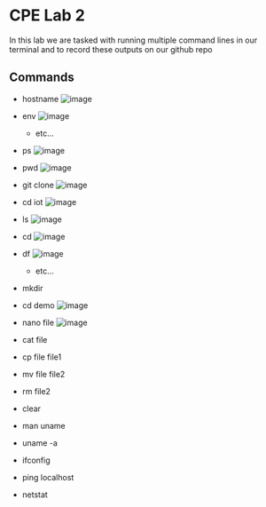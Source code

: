 # CPE Lab 2

In this lab we are tasked with running multiple command lines in our terminal and to record these outputs on our github repo

## Commands
- hostname
![image](https://github.com/juchen3637/CPE-322/assets/103432641/dd3e0239-ab0b-4d13-91c4-ea72a6fd881c)

- env
![image](https://github.com/juchen3637/CPE-322/assets/103432641/c7dab10f-e94d-408e-8c32-c9e83f6fa71a)
  - etc...

- ps
![image](https://github.com/juchen3637/CPE-322/assets/103432641/f7869585-ec7d-4d35-81f3-e71408452862)

- pwd
![image](https://github.com/juchen3637/CPE-322/assets/103432641/a305827a-e6dc-438c-affc-eaf4ad5894b3)

- git clone
![image](https://github.com/juchen3637/CPE-322/assets/103432641/2dba2718-64ce-4093-8ef1-5946162d7026)

- cd iot
![image](https://github.com/juchen3637/CPE-322/assets/103432641/fb3a05d0-457d-4bc3-a702-59a5f1219b11)

- ls
![image](https://github.com/juchen3637/CPE-322/assets/103432641/5c0ae716-9f77-4c8e-861b-feb44d88610a)

- cd
![image](https://github.com/juchen3637/CPE-322/assets/103432641/1e2ef962-959f-4a3b-97d9-7e82e2328ea9)

- df
![image](https://github.com/juchen3637/CPE-322/assets/103432641/8a7ddec8-8083-43e3-b70d-6edf8784b421)
  - etc...

- mkdir
- cd demo
![image](https://github.com/juchen3637/CPE-322/assets/103432641/7c51ebf8-105d-454b-a7d2-5349956bdcbe)

- nano file
![image](https://github.com/juchen3637/CPE-322/assets/103432641/ecf9a7fb-57a7-42f5-a3d5-e2f96ba1751a)
- cat file
- cp file file1
- mv file file2
- rm file2
- clear
- man uname
- uname -a
- ifconfig
- ping localhost
- netstat



